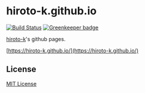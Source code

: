 # hiroto-k.github.io

[![Build Status](https://travis-ci.org/hiroto-k/hiroto-k.github.io.svg?branch=master)](https://travis-ci.org/hiroto-k/hiroto-k.github.io)
[![Greenkeeper badge](https://badges.greenkeeper.io/hiroto-k/hiroto-k.github.io.svg)](https://greenkeeper.io/)

[hiroto-k](https://github.com/hiroto-k)'s github pages.

[https://hiroto-k.github.io/](https://hiroto-k.github.io/)

## License

[MIT License](https://github.com/hiroto-k/hiroto-k.github.io/blob/master/LICENSE "MIT License")
